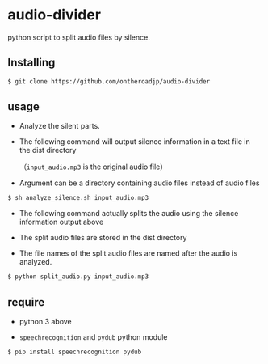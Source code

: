 # audio-divider

python script to split audio files by silence.

## Installing

```bash
$ git clone https://github.com/ontheroadjp/audio-divider
```



## usage

- Analyze the silent parts.

- The following command will output silence information in a text file in the dist directory

  （``input_audio.mp3`` is the original audio file）

- Argument can be a directory containing audio files instead of audio files

```bash
$ sh analyze_silence.sh input_audio.mp3
```

- The following command actually splits the audio using the silence information output above

- The split audio files are stored in the dist directory

- The file names of the split audio files are named after the audio is analyzed.

```bash
$ python split_audio.py input_audio.mp3
```



## require

- python 3 above

- ``speechrecognition`` and ``pydub`` python module

```bash
$ pip install speechrecognition pydub
```


